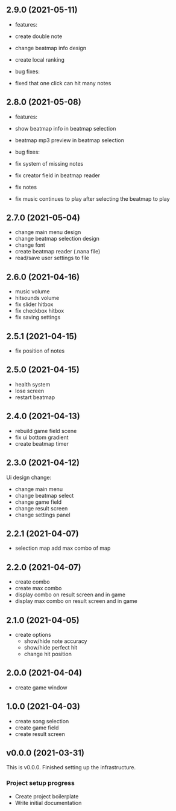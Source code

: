 ## 2.9.0 (2021-05-11)

- features:
- create double note
- change beatmap info design
- create local ranking

- bug fixes:
- fixed that one click can hit many notes

## 2.8.0 (2021-05-08)

- features:
- show beatmap info in beatmap selection
- beatmap mp3 preview in beatmap selection

- bug fixes:
- fix system of missing notes
- fix creator field in beatmap reader
- fix notes
- fix music continues to play after selecting the beatmap to play

## 2.7.0 (2021-05-04)

- change main menu design
- change beatmap selection design
- change font
- create beatmap reader (.nana file)
- read/save user settings to file

## 2.6.0 (2021-04-16)

- music volume
- hitsounds volume
- fix slider hitbox
- fix checkbox hitbox
- fix saving settings

## 2.5.1 (2021-04-15)

- fix position of notes

## 2.5.0 (2021-04-15)

- health system
- lose screen
- restart beatmap

## 2.4.0 (2021-04-13)

- rebuild game field scene
- fix ui bottom gradient
- create beatmap timer

## 2.3.0 (2021-04-12)

Ui design change:

- change main menu
- change beatmap select
- change game field
- change result screen
- change settings panel

## 2.2.1 (2021-04-07)

- selection map add max combo of map

## 2.2.0 (2021-04-07)

- create combo
- create max combo
- display combo on result screen and in game
- display max combo on result screen and in game

## 2.1.0 (2021-04-05)

- create options
  - show/hide note accuracy
  - show/hide perfect hit
  - change hit position

## 2.0.0 (2021-04-04)

- create game window

## 1.0.0 (2021-04-03)

- create song selection
- create game field
- create result screen

## v0.0.0 (2021-03-31)

This is v0.0.0. Finished setting up the infrastructure.

### Project setup progress

- Create project boilerplate
- Write initial documentation
